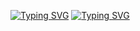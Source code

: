 <a href="https://git.io/typing-svg"><img src="https://readme-typing-svg.demolab.com?font=Segoe+UI&duration=1&pause=1000&color=FFFFFF&random=false&width=435&lines=Hello!+I'm+Leif" alt="Typing SVG" /></a>
<a href="https://git.io/typing-svg"><img src="https://readme-typing-svg.demolab.com?font=Segoe+UI&duration=1500&pause=1000&random=true&width=435&lines=Junior+Developer;Eumel;Pythonio+Enjoyer;Sch%C3%BCler;Minecraft+Schwitzer;happy+Windows+User;proud+Raspberry+Pi+5+Owner;Cloudflare+Supporter;offical+Php+Hater;VsCode+User;Hamburg+lover;German" alt="Typing SVG" /></a>